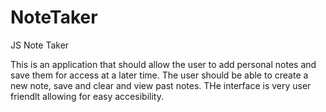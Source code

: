 # NoteTaker
JS Note Taker

This is an application that should allow the user to add personal notes and save them for access at a later time.
The user should be able to create a new note, save and clear and view past notes.
THe interface is very user friendlt allowing for easy accesibility. 

